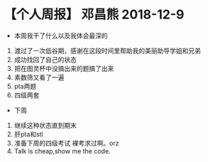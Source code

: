 # 【个人周报】 邓昌熊 2018-12-9
- 本周我干了什么以及我体会最深的
1. 渡过了一次低谷期，感谢在这段时间里帮助我的美丽助导学姐和兄弟
2. 成功找回了自己的状态
3. 把在图灵杯中没搞出来的题搞了出来
4. 素数筛又看了一遍
5. pta两题
6. 四级两套
- 下周
1. 继续这种状态直到期末
2. 肝pta和stl
3. 准备下周的四级考试 裸考求过啊。orz
4. Talk is cheap,show me the code.
